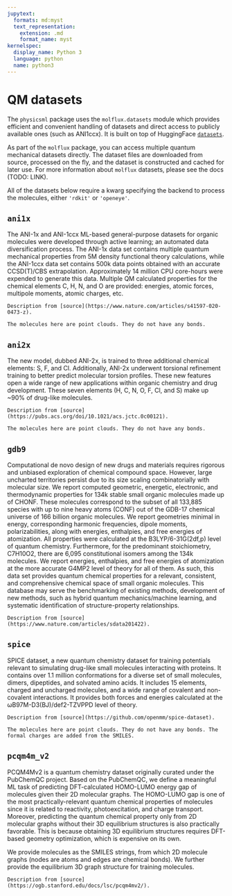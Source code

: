 ```yaml
---
jupytext:
  formats: md:myst
  text_representation:
    extension: .md
    format_name: myst
kernelspec:
  display_name: Python 3
  language: python
  name: python3
---
```


# QM datasets

The ``physicsml`` package uses the ``molflux.datasets`` module which provides efficient and convenient handling
of datasets and direct access to publicly available ones (such as ANI1ccx). It is built on top of HuggingFace [``datasets``](https://huggingface.co/docs/datasets/index).

As part of the ``molflux`` package, you can access multiple quantum mechanical datasets directly. The dataset files are
downloaded from source, processed on the fly, and the dataset is constructed and cached for later use. For more information
about ``molflux`` datasets, please see the docs (TODO: LINK).

All of the datasets below require a kwarg specifying the backend to process the molecules, either ``'rdkit'`` or ``'openeye'``.

## ``ani1x``

The ANI-1x and ANI-1ccx ML-based general-purpose datasets for organic molecules
were developed through active learning; an automated data diversification process.
The ANI-1x data set contains multiple quantum mechanical properties from 5M density
functional theory calculations, while the ANI-1ccx data set contains 500k data
points obtained with an accurate CCSD(T)/CBS extrapolation. Approximately 14 million
CPU core-hours were expended to generate this data. Multiple QM calculated properties
for the chemical elements C, H, N, and O are provided: energies, atomic forces, multipole
moments, atomic charges, etc.

```{note}
Description from [source](https://www.nature.com/articles/s41597-020-0473-z).

The molecules here are point clouds. They do not have any bonds.
```

## ``ani2x``

The new model, dubbed ANI-2x, is trained to three additional chemical elements: S, F, and Cl.
Additionally, ANI-2x underwent torsional refinement training to better predict molecular torsion
profiles. These new features open a wide range of new applications within organic chemistry and
drug development. These seven elements (H, C, N, O, F, Cl, and S) make up ~90% of drug-like molecules.

```{note}
Description from [source](https://pubs.acs.org/doi/10.1021/acs.jctc.0c00121).

The molecules here are point clouds. They do not have any bonds.
```

## ``gdb9``

Computational de novo design of new drugs and materials requires rigorous and unbiased exploration of chemical compound
space. However, large uncharted territories persist due to its size scaling combinatorially with molecular size. We
report computed geometric, energetic, electronic, and thermodynamic properties for 134k stable small organic molecules
made up of CHONF. These molecules correspond to the subset of all 133,885 species with up to nine heavy atoms (CONF)
out of the GDB-17 chemical universe of 166 billion organic molecules. We report geometries minimal in energy, corresponding
harmonic frequencies, dipole moments, polarizabilities, along with energies, enthalpies, and free energies of atomization.
All properties were calculated at the B3LYP/6-31G(2df,p) level of quantum chemistry. Furthermore, for the predominant
stoichiometry, C7H10O2, there are 6,095 constitutional isomers among the 134k molecules. We report energies, enthalpies,
and free energies of atomization at the more accurate G4MP2 level of theory for all of them. As such, this data set
provides quantum chemical properties for a relevant, consistent, and comprehensive chemical space of small organic
molecules. This database may serve the benchmarking of existing methods, development of new methods, such as hybrid
quantum mechanics/machine learning, and systematic identification of structure-property relationships.

```{note}
Description from [source](https://www.nature.com/articles/sdata201422).
```

## ``spice``

SPICE dataset, a new quantum chemistry dataset for training potentials relevant to simulating drug-like small
molecules interacting with proteins. It contains over 1.1 million conformations for a diverse set of small
molecules, dimers, dipeptides, and solvated amino acids. It includes 15 elements, charged and uncharged molecules,
and a wide range of covalent and non-covalent interactions. It provides both forces and energies
calculated at the ωB97M-D3(BJ)/def2-TZVPPD level of theory.

```{note}
Description from [source](https://github.com/openmm/spice-dataset).

The molecules here are point clouds. They do not have any bonds. The formal charges are added from the SMILES.
```

## ``pcqm4m_v2``

PCQM4Mv2 is a quantum chemistry dataset originally curated under the PubChemQC project.
Based on the PubChemQC, we define a meaningful ML task of predicting DFT-calculated HOMO-LUMO
energy gap of molecules given their 2D molecular graphs. The HOMO-LUMO gap is one of the most
practically-relevant quantum chemical properties of molecules since it is related to reactivity,
photoexcitation, and charge transport. Moreover, predicting the quantum chemical property only from
2D molecular graphs without their 3D equilibrium structures is also practically favorable. This is
because obtaining 3D equilibrium structures requires DFT-based geometry optimization, which is
expensive on its own.

We provide molecules as the SMILES strings, from which 2D molecule graphs (nodes are atoms and edges
are chemical bonds). We further provide the equilibrium 3D graph structure for training molecules.

```{note}
Description from [source](https://ogb.stanford.edu/docs/lsc/pcqm4mv2/).
```
